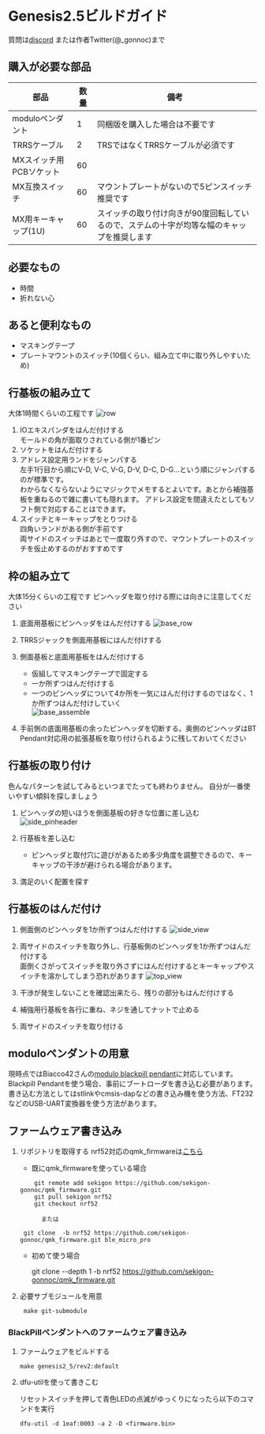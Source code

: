 # Genesis2.5ビルドガイド	
質問は[discord](https://discordapp.com/invite/zXCss8T) または作者Twitter(@_gonnoc)まで

## 購入が必要な部品

|部品|数量|備考|
|---|---|---|
|moduloペンダント|1|同梱版を購入した場合は不要です|
|TRRSケーブル|2|TRSではなくTRRSケーブルが必須です|
|MXスイッチ用PCBソケット|60||
|MX互換スイッチ|60|マウントプレートがないので5ピンスイッチ推奨です|
|MX用キーキャップ(1U)|60|スイッチの取り付け向きが90度回転しているので、ステムの十字が均等な幅のキャップを推奨します|

## 必要なもの
- 時間
- 折れない心

## あると便利なもの
- マスキングテープ
- プレートマウントのスイッチ(10個くらい、組み立て中に取り外しやすいため)

## 行基板の組み立て
大体1時間くらいの工程です
![row](https://user-images.githubusercontent.com/43873124/57151899-08a25f80-6e0d-11e9-98ee-3e33569ddc3a.JPG)
1. IOエキスパンダをはんだ付けする  
 モールドの角が面取りされている側が1番ピン
1. ソケットをはんだ付けする
1. アドレス設定用ランドをジャンパする  
 左手1行目から順にV-D, V-C, V-G, D-V, D-C, D-G...という順にジャンパするのが標準です。  
 わからなくならないようにマジックでメモするとよいです。あとから補強基板を重ねるので雑に書いても隠れます。
 アドレス設定を間違えたとしてもソフト側で対応することはできます。
1. スイッチとキーキャップをとりつける  
  四角いランドがある側が手前です  
  両サイドのスイッチはあとで一度取り外すので、マウントプレートのスイッチを仮止めするのがおすすめです  

## 枠の組み立て
大体15分くらいの工程です
  ピンヘッダを取り付ける際には向きに注意してください
1. 底面用基板にピンヘッダをはんだ付けする
   ![base_row](https://user-images.githubusercontent.com/43873124/57151996-3e474880-6e0d-11e9-8d68-8953591b07fb.JPG)
1. TRRSジャックを側面用基板にはんだ付けする
1. 側面基板と底面用基板をはんだ付けする
	- 仮組してマスキングテープで固定する
	- 一か所ずつはんだ付けする  
	- 一つのピンヘッダについて4か所を一気にはんだ付けするのではなく、1か所ずつはんだ付けしていく  
	![base_assemble](https://user-images.githubusercontent.com/43873124/57152257-e230f400-6e0d-11e9-9121-0b0c8140fe59.JPG)


1. 手前側の底面用基板の余ったピンヘッダを切断する。奥側のピンヘッダはBT Pendant対応用の拡張基板を取り付けられるように残しておいてください

## 行基板の取り付け
色んなパターンを試してみるといつまでたっても終わりません。
自分が一番使いやすい傾斜を探しましょう
1. ピンヘッダの短いほうを側面基板の好きな位置に差し込む
	  ![side_pinheader](https://user-images.githubusercontent.com/43873124/57152299-05f43a00-6e0e-11e9-93da-8a844fd78313.JPG)

1. 行基板を差し込む  
	  -  ピンヘッダと取付穴に遊びがあるため多少角度を調整できるので、キーキャップの干渉が避けられる場合があります。
1. 満足のいく配置を探す  

## 行基板のはんだ付け
1. 側面側のピンヘッダを1か所ずつはんだ付けする
  ![side_view](https://user-images.githubusercontent.com/43873124/57152407-6be0c180-6e0e-11e9-9ec1-09e53e0178bd.JPG)

1. 両サイドのスイッチを取り外し、行基板側のピンヘッダを1か所ずつはんだ付けする  
 面倒くさがってスイッチを取り外さずにはんだ付けするとキーキャップやスイッチを溶かしてしまう恐れがあります
  ![top_view](https://user-images.githubusercontent.com/43873124/57152468-8c108080-6e0e-11e9-8534-d335f8a29432.JPG)
  
1. 干渉が発生しないことを確認出来たら、残りの部分もはんだ付けする
1. 補強用行基板を各行に重ね、ネジを通してナットで止める
1. 両サイドのスイッチを取り付ける

## moduloペンダントの用意
現時点ではBiacco42さんの[modulo blackpill pendant](https://github.com/Biacco42/modulo-ergo42#modulo-black-pill-pendant-beta)に対応しています。
Blackpill Pendantを使う場合、事前にブートローダを書き込む必要があります。書き込む方法としてはstlinkやcmsis-dapなどの書き込み機を使う方法、FT232などのUSB-UART変換器を使う方法があります。

## ファームウェア書き込み

1. リポジトリを取得する
  nrf52対応のqmk_firmwareは[こちら](https://github.com/sekigon-gonnoc/qmk_firmware/tree/nrf52)

	- 既にqmk_firmwareを使っている場合
	```
        git remote add sekigon https://github.com/sekigon-gonnoc/qmk_firmware.git
        git pull sekigon nrf52
        git checkout nrf52
	```
	
	 	　　　または
	 
		git clone  -b nrf52 https://github.com/sekigon-gonnoc/qmk_firmware.git ble_micro_pro
	  
	- 初めて使う場合

        git clone --depth 1 -b nrf52 https://github.com/sekigon-gonnoc/qmk_firmware.git

1. 必要サブモジュールを用意

		make git-submodule


### BlackPillペンダントへのファームウェア書き込み

1. ファームウェアをビルドする

    ```
    make genesis2_5/rev2:default
    ```

1. dfu-utilを使って書きこむ

	  リセットスイッチを押して青色LEDの点滅がゆっくりになったら以下のコマンドを実行

    ```
    dfu-util -d 1eaf:0003 -a 2 -D <firmware.bin>
    ```
